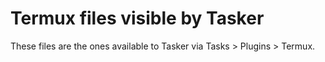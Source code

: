 # Termux files visible by Tasker

These files are the ones available to Tasker via Tasks > Plugins > Termux.
